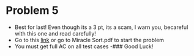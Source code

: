 # Problem 5
- Best for last! Even though its a 3 pt, its a scam, I warn you, becareful with this one and read carefully!   
- Go to this [link](https://dmoj.ca/problem/miraclesort) or go to Miracle Sort.pdf to start the problem   
- You must get full AC on all test cases
-### Good Luck!
